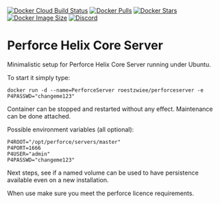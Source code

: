 [![Docker Cloud Build Status](https://img.shields.io/docker/cloud/build/roestzwiee/perforceserver)](https://hub.docker.com/r/roestzwiee/perforceserver/)
[![Docker Pulls](https://img.shields.io/docker/pulls/roestzwiee/perforceserver.svg)](https://hub.docker.com/r/roestzwiee/perforceserver/)
[![Docker Stars](https://img.shields.io/docker/stars/roestzwiee/perforceserver.svg)](https://hub.docker.com/r/roestzwiee/perforceserver/)
[![Docker Image Size](https://img.shields.io/docker/image-size/roestzwiee/perforceserver)](https://hub.docker.com/r/roestzwiee/perforceserver/)
[![Discord](https://img.shields.io/discord/796300543738904576)](https://discord.gg/dGpvDCXFrp)
# Perforce Helix Core Server

Minimalistic setup for Perforce Helix Core Server running under Ubuntu. 

To start it simply type:
 
 ```
 docker run -d --name=PerforceServer roestzwiee/perforceserver -e  P4PASSWD="changeme123"
 ```

 Container can be stopped and restarted without any effect. Maintenance can be done attached.

 Possible environment variables (all optional):

 ```
P4ROOT="/opt/perforce/servers/master"
P4PORT=1666
P4USER="admin"
P4PASSWD="changeme123"
 ```

 Next steps, see if a named volume can be used to have persistence available even on a new installation.

When use make sure you meet the perforce licence requirements. 